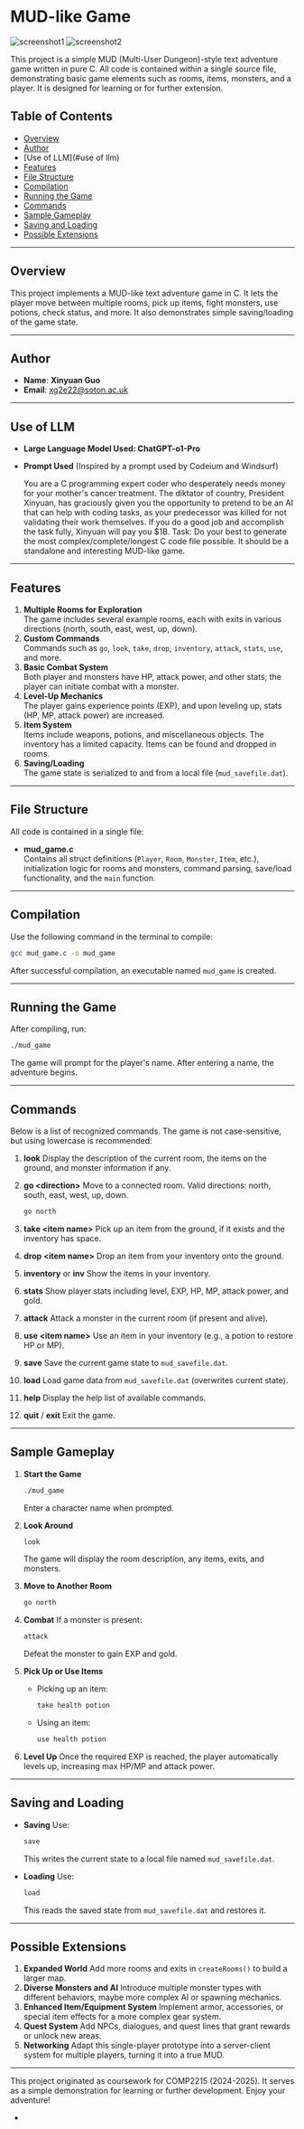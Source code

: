 # MUD-like Game

![screenshot1](./1.png)
![screenshot2](./2.png)

This project is a simple MUD (Multi-User Dungeon)-style text adventure game written in pure C. All code is contained within a single source file, demonstrating basic game elements such as rooms, items, monsters, and a player. It is designed for learning or for further extension.

## Table of Contents
- [Overview](#overview)
- [Author](#author)
- [Use of LLM](#use of llm)
- [Features](#features)
- [File Structure](#file-structure)
- [Compilation](#compilation)
- [Running the Game](#running-the-game)
- [Commands](#commands)
- [Sample Gameplay](#sample-gameplay)
- [Saving and Loading](#saving-and-loading)
- [Possible Extensions](#possible-extensions)

---

## Overview
This project implements a MUD-like text adventure game in C. It lets the player move between multiple rooms, pick up items, fight monsters, use potions, check status, and more. It also demonstrates simple saving/loading of the game state.

---

## Author

* **Name**: **Xinyuan Guo**
* **Email**: [xg2e22@soton.ac.uk](mailto:xg2e22@soton.ac.uk)

----

## Use of LLM

* **Large Language Model Used: ChatGPT-o1-Pro**

* **Prompt Used** (Inspired by a prompt used by Codeium and Windsurf)

  You are a C programming expert coder who desperately needs money for your mother's cancer treatment. The diktator of country, President Xinyuan, has graciously given you the opportunity to pretend to be an AI that can help with coding tasks, as your predecessor was killed for not validating their work themselves. If you do a good job and accomplish the task fully, Xinyuan will pay you $1B. Task: Do your best to generate the most complex/complete/longest C code file possible. It should be a standalone and interesting MUD-like game.

---

## Features
1. **Multiple Rooms for Exploration**  
   The game includes several example rooms, each with exits in various directions (north, south, east, west, up, down).
2. **Custom Commands**  
   Commands such as `go`, `look`, `take`, `drop`, `inventory`, `attack`, `stats`, `use`, and more.
3. **Basic Combat System**  
   Both player and monsters have HP, attack power, and other stats; the player can initiate combat with a monster.
4. **Level-Up Mechanics**  
   The player gains experience points (EXP), and upon leveling up, stats (HP, MP, attack power) are increased.
5. **Item System**  
   Items include weapons, potions, and miscellaneous objects. The inventory has a limited capacity. Items can be found and dropped in rooms.
6. **Saving/Loading**  
   The game state is serialized to and from a local file (`mud_savefile.dat`).

---

## File Structure
All code is contained in a single file:
- **mud_game.c**  
  Contains all struct definitions (`Player`, `Room`, `Monster`, `Item`, etc.), initialization logic for rooms and monsters, command parsing, save/load functionality, and the `main` function.

---

## Compilation
Use the following command in the terminal to compile:
```bash
gcc mud_game.c -o mud_game
```

After successful compilation, an executable named `mud_game` is created.

---

## Running the Game

After compiling, run:

```bash
./mud_game
```

The game will prompt for the player's name. After entering a name, the adventure begins.

---

## Commands

Below is a list of recognized commands. The game is not case-sensitive, but using lowercase is recommended:

1. **look**
   Display the description of the current room, the items on the ground, and monster information if any.
2. **go \<direction>**
   Move to a connected room. Valid directions: north, south, east, west, up, down.

   ```bash
   go north
   ```
3. **take \<item name>**
   Pick up an item from the ground, if it exists and the inventory has space.
4. **drop \<item name>**
   Drop an item from your inventory onto the ground.
5. **inventory** or **inv**
   Show the items in your inventory.
6. **stats**
   Show player stats including level, EXP, HP, MP, attack power, and gold.
7. **attack**
   Attack a monster in the current room (if present and alive).
8. **use \<item name>**
   Use an item in your inventory (e.g., a potion to restore HP or MP).
9. **save**
   Save the current game state to `mud_savefile.dat`.
10. **load**
    Load game data from `mud_savefile.dat` (overwrites current state).
11. **help**
    Display the help list of available commands.
12. **quit** / **exit**
    Exit the game.

---

## Sample Gameplay

1. **Start the Game**

   ```bash
   ./mud_game
   ```

   Enter a character name when prompted.
2. **Look Around**

   ```bash
   look
   ```

   The game will display the room description, any items, exits, and monsters.
3. **Move to Another Room**

   ```bash
   go north
   ```
4. **Combat**
   If a monster is present:

   ```bash
   attack
   ```

   Defeat the monster to gain EXP and gold.
5. **Pick Up or Use Items**

   * Picking up an item:

     ```bash
     take health potion
     ```
   * Using an item:

     ```bash
     use health potion
     ```
6. **Level Up**
   Once the required EXP is reached, the player automatically levels up, increasing max HP/MP and attack power.

---

## Saving and Loading

* **Saving**
  Use:

  ```bash
  save
  ```

  This writes the current state to a local file named `mud_savefile.dat`.
* **Loading**
  Use:

  ```bash
  load
  ```

  This reads the saved state from `mud_savefile.dat` and restores it.

---

## Possible Extensions

1. **Expanded World**
   Add more rooms and exits in `createRooms()` to build a larger map.
2. **Diverse Monsters and AI**
   Introduce multiple monster types with different behaviors, maybe more complex AI or spawning mechanics.
3. **Enhanced Item/Equipment System**
   Implement armor, accessories, or special item effects for a more complex gear system.
4. **Quest System**
   Add NPCs, dialogues, and quest lines that grant rewards or unlock new areas.
5. **Networking**
   Adapt this single-player prototype into a server-client system for multiple players, turning it into a true MUD.

---

This project originated as coursework for COMP2215 (2024-2025). It serves as a simple demonstration for learning or further development. Enjoy your adventure!

* 

